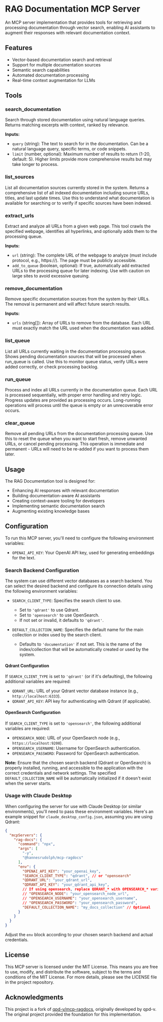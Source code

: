 # RAG Documentation MCP Server

An MCP server implementation that provides tools for retrieving and processing documentation through vector search, enabling AI assistants to augment their responses with relevant documentation context.

## Features

- Vector-based documentation search and retrieval
- Support for multiple documentation sources
- Semantic search capabilities
- Automated documentation processing
- Real-time context augmentation for LLMs

## Tools

### search_documentation
Search through stored documentation using natural language queries. Returns matching excerpts with context, ranked by relevance.

**Inputs:**
- `query` (string): The text to search for in the documentation. Can be a natural language query, specific terms, or code snippets.
- `limit` (number, optional): Maximum number of results to return (1-20, default: 5). Higher limits provide more comprehensive results but may take longer to process.

### list_sources
List all documentation sources currently stored in the system. Returns a comprehensive list of all indexed documentation including source URLs, titles, and last update times. Use this to understand what documentation is available for searching or to verify if specific sources have been indexed.

### extract_urls
Extract and analyze all URLs from a given web page. This tool crawls the specified webpage, identifies all hyperlinks, and optionally adds them to the processing queue.

**Inputs:**
- `url` (string): The complete URL of the webpage to analyze (must include protocol, e.g., https://). The page must be publicly accessible.
- `add_to_queue` (boolean, optional): If true, automatically add extracted URLs to the processing queue for later indexing. Use with caution on large sites to avoid excessive queuing.

### remove_documentation
Remove specific documentation sources from the system by their URLs. The removal is permanent and will affect future search results.

**Inputs:**
- `urls` (string[]): Array of URLs to remove from the database. Each URL must exactly match the URL used when the documentation was added.

### list_queue
List all URLs currently waiting in the documentation processing queue. Shows pending documentation sources that will be processed when run_queue is called. Use this to monitor queue status, verify URLs were added correctly, or check processing backlog.

### run_queue
Process and index all URLs currently in the documentation queue. Each URL is processed sequentially, with proper error handling and retry logic. Progress updates are provided as processing occurs. Long-running operations will process until the queue is empty or an unrecoverable error occurs.

### clear_queue
Remove all pending URLs from the documentation processing queue. Use this to reset the queue when you want to start fresh, remove unwanted URLs, or cancel pending processing. This operation is immediate and permanent - URLs will need to be re-added if you want to process them later.

## Usage

The RAG Documentation tool is designed for:

- Enhancing AI responses with relevant documentation
- Building documentation-aware AI assistants
- Creating context-aware tooling for developers
- Implementing semantic documentation search
- Augmenting existing knowledge bases

## Configuration

To run this MCP server, you'll need to configure the following environment variables:

- `OPENAI_API_KEY`: Your OpenAI API key, used for generating embeddings for the text.

### Search Backend Configuration

The system can use different vector databases as a search backend. You can select the desired backend and configure its connection details using the following environment variables:

-   `SEARCH_CLIENT_TYPE`: Specifies the search client to use.
    -   Set to `'qdrant'` to use Qdrant.
    -   Set to `'opensearch'` to use OpenSearch.
    -   If not set or invalid, it defaults to `'qdrant'`.

-   `DEFAULT_COLLECTION_NAME`: Specifies the default name for the main collection or index used by the search client.
    -   Defaults to `'documentation'` if not set. This is the name of the index/collection that will be automatically created or used by the system.

#### Qdrant Configuration

If `SEARCH_CLIENT_TYPE` is set to `'qdrant'` (or if it's defaulting), the following additional variables are required:

-   `QDRANT_URL`: URL of your Qdrant vector database instance (e.g., `http://localhost:6333`).
-   `QDRANT_API_KEY`: API key for authenticating with Qdrant (if applicable).

#### OpenSearch Configuration

If `SEARCH_CLIENT_TYPE` is set to `'opensearch'`, the following additional variables are required:

-   `OPENSEARCH_NODE`: URL of your OpenSearch node (e.g., `https://localhost:9200`).
-   `OPENSEARCH_USERNAME`: Username for OpenSearch authentication.
-   `OPENSEARCH_PASSWORD`: Password for OpenSearch authentication.

**Note:** Ensure that the chosen search backend (Qdrant or OpenSearch) is properly installed, running, and accessible to the application with the correct credentials and network settings. The specified `DEFAULT_COLLECTION_NAME` will be automatically initialized if it doesn't exist when the server starts.

### Usage with Claude Desktop

When configuring the server for use with Claude Desktop (or similar environments), you'll need to pass these environment variables. Here's an example snippet for `claude_desktop_config.json`, assuming you are using Qdrant:

```json
{
  "mcpServers": {
    "rag-docs": {
      "command": "npx",
      "args": [
        "-y",
        "@hannesrudolph/mcp-ragdocs"
      ],
      "env": {
        "OPENAI_API_KEY": "your_openai_key",
        "SEARCH_CLIENT_TYPE": "qdrant", // or "opensearch"
        "QDRANT_URL": "your_qdrant_url",
        "QDRANT_API_KEY": "your_qdrant_api_key",
        // If using opensearch, replace QDRANT_* with OPENSEARCH_* variables
        // "OPENSEARCH_NODE": "your_opensearch_node_url",
        // "OPENSEARCH_USERNAME": "your_opensearch_username",
        // "OPENSEARCH_PASSWORD": "your_opensearch_password",
        "DEFAULT_COLLECTION_NAME": "my_docs_collection" // Optional
      }
    }
  }
}
```

Adjust the `env` block according to your chosen search backend and actual credentials.

## License

This MCP server is licensed under the MIT License. This means you are free to use, modify, and distribute the software, subject to the terms and conditions of the MIT License. For more details, please see the LICENSE file in the project repository.

## Acknowledgments

This project is a fork of [qpd-v/mcp-ragdocs](https://github.com/qpd-v/mcp-ragdocs), originally developed by qpd-v. The original project provided the foundation for this implementation.